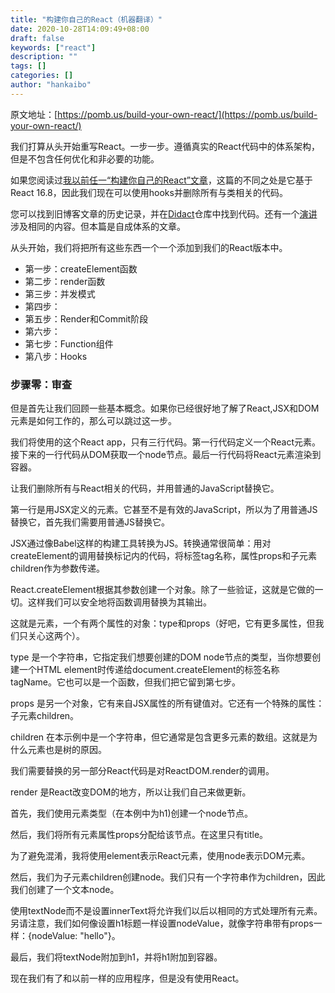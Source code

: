 ```yaml
---
title: "构建你自己的React（机器翻译）"
date: 2020-10-28T14:09:49+08:00
draft: false
keywords: ["react"]
description: ""
tags: []
categories: []
author: "hankaibo"
---
```

原文地址：[https://pomb.us/build-your-own-react/](https://pomb.us/build-your-own-react/)

我们打算从头开始重写React。一步一步。遵循真实的React代码中的体系架构，但是不包含任何优化和非必要的功能。

如果您阅读过[我以前任一“构建你自己的React”文章](https://engineering.hexacta.com/didact-learning-how-react-works-by-building-it-from-scratch-51007984e5c5)，这篇的不同之处是它基于React 16.8，因此我们现在可以使用hooks并删除所有与类相关的代码。

您可以找到旧博客文章的历史记录，并在[Didact](https://github.com/pomber/didact)仓库中找到代码。还有一个[演讲](https://www.youtube.com/watch?v=8Kc2REHdwnQ&feature=youtu.be)涉及相同的内容。但本篇是自成体系的文章。

从头开始，我们将把所有这些东西一个一个添加到我们的React版本中。

- 第一步：createElement函数
- 第二步：render函数
- 第三步：并发模式
- 第四步：
- 第五步：Render和Commit阶段
- 第六步：
- 第七步：Function组件
- 第八步：Hooks

### 步骤零：审查
但是首先让我们回顾一些基本概念。如果你已经很好地了解了React,JSX和DOM元素是如何工作的，那么可以跳过这一步。

我们将使用的这个React app，只有三行代码。第一行代码定义一个React元素。接下来的一行代码从DOM获取一个node节点。最后一行代码将React元素渲染到容器。

让我们删除所有与React相关的代码，并用普通的JavaScript替换它。

第一行是用JSX定义的元素。它甚至不是有效的JavaScript，所以为了用普通JS替换它，首先我们需要用普通JS替换它。

JSX通过像Babel这样的构建工具转换为JS。转换通常很简单：用对createElement的调用替换标记内的代码，将标签tag名称，属性props和子元素children作为参数传递。

React.createElement根据其参数创建一个对象。除了一些验证，这就是它做的一切。这样我们可以安全地将函数调用替换为其输出。

这就是元素，一个有两个属性的对象：type和props（好吧，它有更多属性，但我们只关心这两个）。

type 是一个字符串，它指定我们想要创建的DOM node节点的类型，当你想要创建一个HTML element时传递给document.createElement的标签名称tagName。它也可以是一个函数，但我们把它留到第七步。

props 是另一个对象，它有来自JSX属性的所有键值对。它还有一个特殊的属性：子元素children。

children 在本示例中是一个字符串，但它通常是包含更多元素的数组。这就是为什么元素也是树的原因。

我们需要替换的另一部分React代码是对ReactDOM.render的调用。

render 是React改变DOM的地方，所以让我们自己来做更新。

首先，我们使用元素类型（在本例中为h1)创建一个node节点。

然后，我们将所有元素属性props分配给该节点。在这里只有title。

为了避免混淆，我将使用element表示React元素，使用node表示DOM元素。

然后，我们为子元素children创建node。我们只有一个字符串作为children，因此我们创建了一个文本node。

使用textNode而不是设置innerText将允许我们以后以相同的方式处理所有元素。另请注意，我们如何像设置h1标题一样设置nodeValue，就像字符串带有props一样：{nodeValue: "hello"}。

最后，我们将textNode附加到h1，并将h1附加到容器。

现在我们有了和以前一样的应用程序，但是没有使用React。
